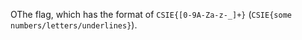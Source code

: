 OThe flag, which has the format of `CSIE{[0-9A-Za-z-_]+}`
(`CSIE{some numbers/letters/underlines}`).


